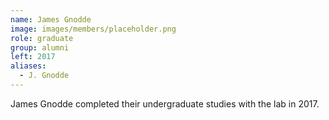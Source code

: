 ```yaml
---
name: James Gnodde
image: images/members/placeholder.png
role: graduate
group: alumni
left: 2017
aliases:
  - J. Gnodde
---
```


James Gnodde completed their undergraduate studies with the lab in 2017.
